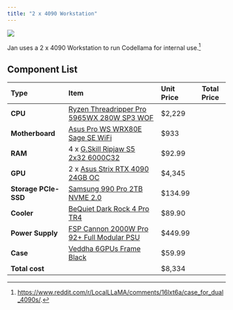 ```yaml
---
title: "2 x 4090 Workstation"
---
```


![](/img/2x4090-workstation.png)

Jan uses a 2 x 4090 Workstation to run Codellama for internal use.[^1]

## Component List

| Type                 | Item                                                           | Unit Price | Total Price |
| :------------------- | :------------------------------------------------------------- | :--------- | ----------- |
| **CPU**              | [Ryzen Threadripper Pro 5965WX 280W SP3 WOF](AMAZON-LINK-HERE) | $2,229     |             |
| **Motherboard**      | [Asus Pro WS WRX80E Sage SE WiFi](AMAZON-LINK-HERE)            | $933       |             |
| **RAM**              | 4 x [G.Skill Ripjaw S5 2x32 6000C32](AMAZON-LINK-HERE)             | $92.99     |             |
| **GPU**              | 2 x [Asus Strix RTX 4090 24GB OC](AMAZON-LINK-HERE)                | $4,345     |             |
| **Storage PCIe-SSD** | [Samsung 990 Pro 2TB NVME 2.0](AMAZON-LINK-HERE)               | $134.99    |             |
| **Cooler**           | [BeQuiet Dark Rock 4 Pro TR4](AMAZON-LINK-HERE)                | $89.90     |             |
| **Power Supply**     | [FSP Cannon 2000W Pro 92+ Full Modular PSU](AMAZON-LINK-HERE)  | $449.99    |             |
| **Case**             | [Veddha 6GPUs Frame Black](AMAZON-LINK-HERE)                   | $59.99     |             |
| **Total cost**       |                                                                | $8,334     |             |


[^1]: https://www.reddit.com/r/LocalLLaMA/comments/16lxt6a/case_for_dual_4090s/.  